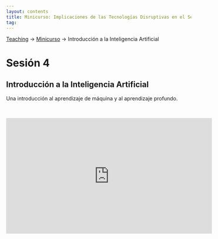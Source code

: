 ```yaml
---
layout: contents
title: Minicurso: Implicaciones de las Tecnologías Disruptivas en el Sector Público
tag:
---
```


[Teaching](../../../teaching) &rarr; [Minicurso](implicaciones_disruptivas.md) &rarr; Introducción a la Inteligencia Artificial

# Sesión 4
## Introducción a la Inteligencia Artificial

Una introducción al aprendizaje de máquina y al aprendizaje profundo.

<p>&nbsp;</p>

<iframe width="560" height="315" src="https://www.youtube.com/embed/CZMxzIwpBWI" frameborder="0" allow="accelerometer; autoplay; encrypted-media; gyroscope; picture-in-picture" allowfullscreen></iframe>

<p>&nbsp;</p>
